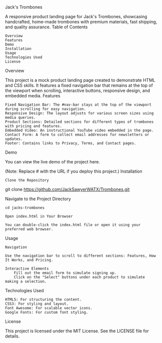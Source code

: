 Jack's Trombones

A responsive product landing page for Jack's Trombones, showcasing handcrafted, home-made trombones with premium materials, fast shipping, and quality assurance.
Table of Contents

    Overview
    Features
    Demo
    Installation
    Usage
    Technologies Used
    License

Overview

This project is a mock product landing page created to demonstrate HTML and CSS skills. It features a fixed navigation bar that remains at the top of the viewport when scrolling, interactive buttons, responsive design, and embedded media.
Features

    Fixed Navigation Bar: The #nav-bar stays at the top of the viewport during scrolling for easy navigation.
    Responsive Design: The layout adjusts for various screen sizes using media queries.
    Product Sections: Detailed sections for different types of trombones with pricing and features.
    Embedded Video: An instructional YouTube video embedded in the page.
    Contact Form: A form to collect email addresses for newsletters or updates.
    Footer: Contains links to Privacy, Terms, and Contact pages.

Demo

You can view the live demo of the project here.

(Note: Replace # with the URL if you deploy this project.)
Installation

    Clone the Repository

git clone https://github.com/JackSawyerWATX/Trombones.git

Navigate to the Project Directory

    cd jacks-trombones

    Open index.html in Your Browser

    You can double-click the index.html file or open it using your preferred web browser.

Usage

    Navigation

    Use the navigation bar to scroll to different sections: Features, How It Works, and Pricing.

    Interactive Elements
        Fill out the email form to simulate signing up.
        Click on the "Select" buttons under each product to simulate making a selection.

Technologies Used

    HTML5: For structuring the content.
    CSS3: For styling and layout.
    Font Awesome: For scalable vector icons.
    Google Fonts: For custom font styling.

License

This project is licensed under the MIT License. See the LICENSE file for details.
